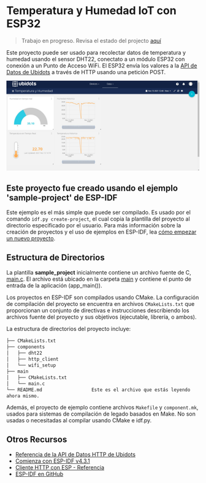 # Temperatura y Humedad IoT con ESP32

> Trabajo en progreso. Revisa el estado del projecto [aquí](https://github.com/Frozen-Burrito/iot-esp-temperature-sensor/projects/1)

Este proyecto puede ser usado para recolectar datos de temperatura y humedad usando el sensor DHT22, conectato a un módulo ESP32 con conexión a un Punto de Acceso WiFi. El ESP32 envía los valores a la [API de Datos de Ubidots](https://docs.ubidots.com/v1.6/reference/welcome) a través de HTTP usando una petición POST.

![Ejemplo del tablero de Ubidots](./iot_dashboard_example.jpg)

## Este proyecto fue creado usando el ejemplo 'sample-project' de ESP-IDF
Este ejemplo es el más simple que puede ser compilado. Es usado por el comando `idf.py create-project`, el cual copia la plantilla del proyecto al directorio especificado por el usuario. Para más información sobre la creación de proyectos y el uso de ejemplos en ESP-IDF, lea [cómo empezar un nuevo proyecto](https://docs.espressif.com/projects/esp-idf/en/latest/api-guides/build-system.html#start-a-new-project).

## Estructura de Directorios

La plantilla **sample_project** inicialmente contiene un archivo fuente de C, [main.c](main/main.c). El archivo está ubicado en la carpeta [main](main) y contiene el punto de entrada de la aplicación (app_main()).

Los proyectos en ESP-IDF son compilados usando CMake. La configuración de compilación del proyecto se encuentra en archivos `CMakeLists.txt` que proporcionan un conjunto de directivas e instrucciones describiendo los archivos fuente del proyecto y sus objetivos (ejecutable, librería, o ambos). 

La estructura de directorios del proyecto incluye:

```
├── CMakeLists.txt
├── components
│   ├── dht22
│   ├── http_client
│   └── wifi_setup
├── main
│   ├── CMakeLists.txt
│   └── main.c
└── README.md                  Este es el archivo que estás leyendo ahora mismo.
```
Además, el proyecto de ejemplo contiene archivos `Makefile` y `component.mk`, usados para sistemas de compilación de legado basados en Make. 
No son usadas o necesitadas al compilar usando CMake e idf.py.

## Otros Recursos

* [Referencia de la API de Datos HTTP de Ubidots](https://docs.ubidots.com/v1.6/reference/http) 
* [Comienza con ESP-IDF v4.3.1](https://docs.espressif.com/projects/esp-idf/en/v4.3.1/esp32/get-started/index.html)
* [Cliente HTTP con ESP - Referencia](https://docs.espressif.com/projects/esp-idf/en/v4.3.1/esp32/api-reference/protocols/esp_http_client.html)
* [ESP-IDF en GitHub](https://github.com/espressif/esp-idf)